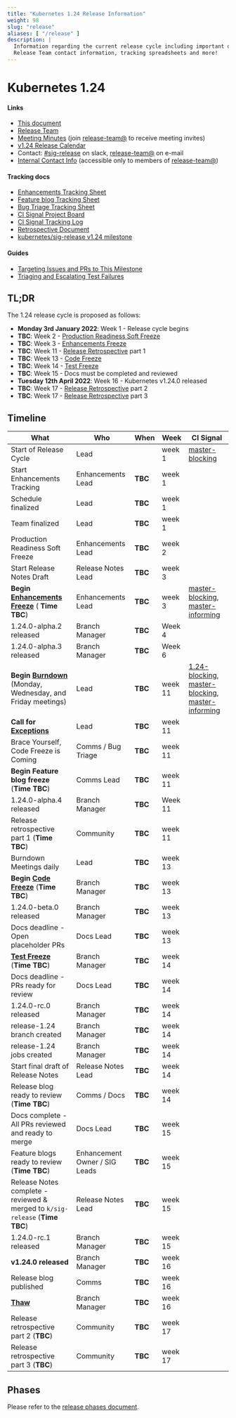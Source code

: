 ```yaml
---
title: "Kubernetes 1.24 Release Information"
weight: 98
slug: "release"
aliases: [ "/release" ]
description: |
  Information regarding the current release cycle including important dates,
  Release Team contact information, tracking spreadsheets and more!
---
```


# Kubernetes 1.24

#### Links

* [This document](https://git.k8s.io/sig-release/releases/release-1.24/README.md)
* [Release Team](https://github.com/kubernetes/sig-release/blob/master/releases/release-1.24/release-team.md)
* [Meeting Minutes](http://bit.ly/k8s124-releasemtg) (join [release-team@] to receive meeting invites)
* [v1.24 Release Calendar][k8s124-calendar]
* Contact: [#sig-release] on slack, [release-team@] on e-mail
* [Internal Contact Info] (accessible only to members of [release-team@])

#### Tracking docs

* [Enhancements Tracking Sheet](https://bit.ly/k8s124-enhancements)
* [Feature blog Tracking Sheet](http://bit.ly/k8s124-feature-blog)
* [Bug Triage Tracking Sheet](https://bit.ly/124-bug-triage-tracking)
* [CI Signal Project Board](https://github.com/orgs/kubernetes/projects/11)
* [CI Signal Tracking Log](https://docs.google.com/spreadsheets/d/1ns94ZAH4PIvzhpwU1SGPyl9ek_p4-_Be/)
* [Retrospective Document][Retrospective Document]
* [kubernetes/sig-release v1.24 milestone](https://github.com/kubernetes/kubernetes/milestone/56)

#### Guides

* [Targeting Issues and PRs to This Milestone](https://git.k8s.io/community/contributors/devel/sig-release/release.md)
* [Triaging and Escalating Test Failures](https://git.k8s.io/community/contributors/devel/sig-testing/testing.md#troubleshooting-a-failure)

## TL;DR

The 1.24 release cycle is proposed as follows:

- **Monday 3rd January 2022**: Week 1 - Release cycle begins
- **TBC**: Week 2 - [Production Readiness Soft Freeze](https://groups.google.com/g/kubernetes-sig-architecture/c/a6_y81N49aQ)
- **TBC**: Week 3 - [Enhancements Freeze](../release_phases.md#enhancements-freeze)
- **TBC**: Week 11 - [Release Retrospective][Retrospective Document] part 1
- **TBC**: Week 13 - [Code Freeze](../release_phases.md#code-freeze)
- **TBC**: Week 14 - [Test Freeze](../release_phases.md#test-freeze)
- **TBC**: Week 15 - Docs must be completed and reviewed
- **Tuesday 12th April 2022**: Week 16 - Kubernetes v1.24.0 released
- **TBC**: Week 17 - [Release Retrospective][Retrospective Document] part 2
- **TBC**: Week 17 - [Release Retrospective][Retrospective Document] part 3

## Timeline

| **What** | **Who** | **When** | **Week** | **CI Signal** |
|---|---|-------|---|---|
| Start of Release Cycle | Lead | | week 1 | [master-blocking] |
| Start Enhancements Tracking | Enhancements Lead | **TBC** | week 1 | |
| Schedule finalized | Lead | **TBC** | week 1 | |
| Team finalized | Lead | **TBC** | week 1 | |
| Production Readiness Soft Freeze | Enhancements Lead | **TBC** | week 2 | |
| Start Release Notes Draft | Release Notes Lead | **TBC** | week 3 | |
| **Begin [Enhancements Freeze]** ( **Time TBC**) | Enhancements Lead | **TBC** | week 3 | [master-blocking], [master-informing] |
| 1.24.0-alpha.2 released | Branch Manager | **TBC** | Week 4 | |
| 1.24.0-alpha.3 released | Branch Manager | **TBC** | Week 6 | |
| **Begin [Burndown]** (Monday, Wednesday, and Friday meetings) | Lead | **TBC** | week 11 | [1.24-blocking], [master-blocking], [master-informing] |
| **Call for [Exceptions][Exception]** | Lead | **TBC** | week 11 | |
| Brace Yourself, Code Freeze is Coming | Comms / Bug Triage | **TBC** | week 11 | |
| **Begin Feature blog freeze** (**Time TBC**) | Comms Lead | **TBC** | week 11 | |
| 1.24.0-alpha.4 released | Branch Manager | **TBC** | Week 11 | |
| Release retrospective part 1 (**Time TBC**) | Community | **TBC** | week 11 | |
| Burndown Meetings daily| Lead | **TBC** | week 13 | |
| **Begin [Code Freeze]** (**Time TBC**) | Branch Manager | **TBC** | week 13 | |
| 1.24.0-beta.0 released | Branch Manager | **TBC** | week 13 | |
| Docs deadline - Open placeholder PRs | Docs Lead | **TBC** | week 13 | |
| **[Test Freeze]** (**Time TBC**) | Branch Manager | **TBC** | week 14 | |
| Docs deadline - PRs ready for review | Docs Lead | **TBC** | week 14 | |
| 1.24.0-rc.0 released | Branch Manager | **TBC** | week 14 | |
| release-1.24 branch created | Branch Manager | **TBC** | week 14 | |
| release-1.24 jobs created | Branch Manager | **TBC** | week 14 | |
| Start final draft of Release Notes | Release Notes Lead | **TBC** | week 14 | |
| Release blog ready to review (**Time TBC**) | Comms / Docs | **TBC** | week 14 | |
| Docs complete - All PRs reviewed and ready to merge | Docs Lead | **TBC** | week 15 | |
| Feature blogs ready to review (**Time TBC**)| Enhancement Owner / SIG Leads | **TBC** | week 15 | |
| Release Notes complete - reviewed & merged to `k/sig-release` (**Time TBC**) | Release Notes Lead | **TBC** | week 15 | |
| 1.24.0-rc.1 released | Branch Manager | **TBC** | week 15 | |
| **v1.24.0 released** | Branch Manager | **TBC** | week 16 | |
| Release blog published | Comms | **TBC** | week 16 | |
| **[Thaw]** | Branch Manager | **TBC** | week 16 | |
| Release retrospective part 2 (**TBC**) | Community | **TBC** | week 17 | |
| Release retrospective part 3 (**TBC**) | Community | **TBC** | week 17 | |

## Phases

Please refer to the [release phases document](../release_phases.md).

[k8s124-calendar]: https://bit.ly/k8s-release-cal
[Internal Contact Info]: https://bit.ly/k8s124-contacts
[Retrospective Document]: https://bit.ly/k8s124-retro

[Enhancements Freeze]: ../release_phases.md#enhancements-freeze
[Burndown]: ../release_phases.md#burndown
[Code Freeze]: ../release_phases.md#code-freeze
[Exception]: ../release_phases.md#exceptions
[Thaw]: ../release_phases.md#thaw
[Test Freeze]: ../release_phases.md#test-freeze

[release-team@]: https://groups.google.com/a/kubernetes.io/g/release-team
[kubernetes-sig-release@]: https://groups.google.com/forum/#!forum/kubernetes-sig-release
[#sig-release]: https://kubernetes.slack.com/messages/sig-release/
[kubernetes-release-calendar]: https://bit.ly/k8s-release-cal
[kubernetes/kubernetes]: https://github.com/kubernetes/kubernetes

[master-blocking]: https://testgrid.k8s.io/sig-release-master-blocking#Summary
[master-informing]: https://testgrid.k8s.io/sig-release-master-informing#Summary
[1.24-blocking]: https://testgrid.k8s.io/sig-release-1.24-blocking#Summary

[exception requests]: ../EXCEPTIONS.md
[release phases document]: ../release_phases.md
